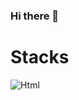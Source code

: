 ### Hi there 👋


# Stacks
<img alt="Html" src ="https://img.shields.io/badge/HTML5-E34F26.svg?&style=for-the-badge&logo=HTML5&logoColor=white"/> 

<!--
**uung-3/uung-3** is a ✨ _special_ ✨ repository because its `README.md` (this file) appears on your GitHub profile.

Here are some ideas to get you started:

- 🔭 I’m currently working on ...
- 🌱 I’m currently learning ...
- 👯 I’m looking to collaborate on ...
- 🤔 I’m looking for help with ...
- 💬 Ask me about ...
- 📫 How to reach me: ...
- 😄 Pronouns: ...
- ⚡ Fun fact: ...
-->
